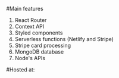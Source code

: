 #Main features

1. React Router
2. Context API
3. Styled components
4. Serverless functions (Netlify and Stripe)
5. Stripe card processing
6. MongoDB database
7. Node's APIs

#Hosted at:
